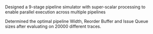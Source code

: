 Designed a 9-stage pipeline simulator with super-scalar processing to enable parallel execution across multiple pipelines

Determined the optimal pipeline Width, Reorder Buffer and Issue Queue sizes after evaluating on 20000 different traces.
